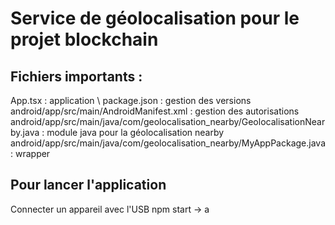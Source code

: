 # Service de géolocalisation pour le projet blockchain

## Fichiers importants :
App.tsx : application \\
package.json : gestion des versions
android/app/src/main/AndroidManifest.xml : gestion des autorisations
android/app/src/main/java/com/geolocalisation_nearby/GeolocalisationNearby.java : module java pour la géolocalisation nearby
android/app/src/main/java/com/geolocalisation_nearby/MyAppPackage.java : wrapper

## Pour lancer l'application
Connecter un appareil avec l'USB
npm start -> a
